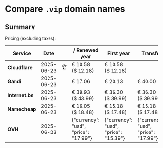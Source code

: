 # Compare `.vip` domain names

## Summary

Pricing (excluding taxes):

| Service | Date |  | / Renewed year | First year | Transfer | Restoration |
|--|--|--|--|--|--|--|
| **Cloudflare** | 2025-06-23 | 🏆 | € 10.58<br>($ 12.18) | € 10.58<br>($ 12.18) |  |  |
| **Gandi** | 2025-06-23 |  | € 17.06 | € 20.13 | € 40.00 | € 82.51 |
| **Internet.bs** | 2025-06-23 |  | € 39.93<br>($ 43.99) | € 36.30<br>($ 39.99) | € 36.30<br>($ 39.99) | € 148.85<br>($ 163.99) |
| **Namecheap** | 2025-06-23 |  | € 16.05<br>($ 18.48) | € 15.18<br>($ 17.48) | € 15.18<br>($ 17.48) |  |
| **OVH** | 2025-06-23 |  | {"currency": "usd", "price": "17.99"} | {"currency": "usd", "price": "15.39"} | {"currency": "usd", "price": "17.99"} |  |
